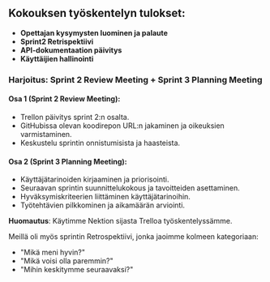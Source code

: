 ## Kokouksen työskentelyn tulokset:

- **Opettajan kysymysten luominen ja palaute**
- **Sprint2 Retrispektiivi**
- **API-dokumentaation päivitys**
- **Käyttäijien hallinointi**

### Harjoitus: Sprint 2 Review Meeting + Sprint 3 Planning Meeting

#### Osa 1 (Sprint 2 Review Meeting):
- Trellon päivitys sprint 2:n osalta.
- GitHubissa olevan koodirepon URL:n jakaminen ja oikeuksien varmistaminen.
- Keskustelu sprintin onnistumisista ja haasteista.

#### Osa 2 (Sprint 3 Planning Meeting):
- Käyttäjätarinoiden kirjaaminen ja priorisointi.
- Seuraavan sprintin suunnittelukokous ja tavoitteiden asettaminen.
- Hyväksymiskriteerien liittäminen käyttäjätarinoihin.
- Työtehtävien pilkkominen ja aikamäärän arviointi.

**Huomautus**: Käytimme Nektion sijasta Trelloa työskentelyssämme.

Meillä oli myös sprintin Retrospektiivi, jonka jaoimme kolmeen kategoriaan: 
- "Mikä meni hyvin?"
- "Mikä voisi olla paremmin?"
- "Mihin keskitymme seuraavaksi?"

